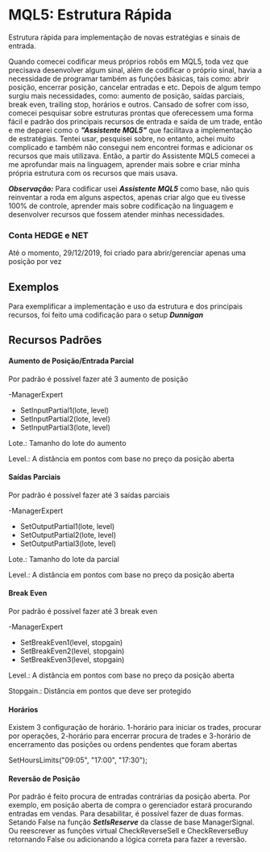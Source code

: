 # MQL5: Estrutura Rápida
Estrutura rápida para implementação de novas estratégias e sinais de entrada.

Quando comecei codificar meus próprios robôs em MQL5, toda vez que precisava desenvolver algum sinal, além de codificar o próprio sinal, 
havia a necessidade de programar também as funções básicas, tais como: abrir posição, encerrar posição, cancelar entradas e etc. Depois
de algum tempo surgiu mais necessidades, como: aumento de posição, saídas parciais, break even, trailing stop, horários e outros.
Cansado de sofrer com isso, comecei pesquisar sobre estruturas prontas que oferecessem uma forma fácil e padrão dos principais recursos de 
entrada e saída de um trade, então e me deparei como o ***"Assistente MQL5"*** que facilitava a implementação
de estratégias. Tentei usar, pesquisei sobre, no entanto, achei muito complicado e também não consegui nem encontrei formas e adicionar os
recursos que mais utilizava. Então, a partir do Assistente MQL5 comecei a me aprofundar mais na linguagem, aprender mais sobre e criar minha própria estrutura com os recursos que mais usava.

***Observação:***
Para codificar usei ***Assistente MQL5*** como base, não quis reinventar a roda em alguns aspectos, apenas criar algo que eu tivesse 100% de controle, aprender mais sobre codificação na linguagem e desenvolver recursos que fossem atender minhas necessidades.

### Conta HEDGE e NET
Até o momento, 29/12/2019, foi criado para abrir/gerenciar apenas uma posição por vez

## Exemplos

Para exemplificar a implementação e uso da estrutura e dos principais recursos, foi feito uma codificação para o setup ***Dunnigan***

## Recursos Padrões

#### Aumento de Posição/Entrada Parcial
Por padrão é possível fazer até 3 aumento de posição

-ManagerExpert
<ul>
  <li> SetInputPartial1(lote, level)</li>
  <li> SetInputPartial2(lote, level)</li>
  <li> SetInputPartial3(lote, level)</li>
</ul>      

Lote.: Tamanho do lote do aumento

Level.: A distância em pontos com base no preço da posição aberta

#### Saídas Parciais
Por padrão é possível fazer até 3 saídas parciais

-ManagerExpert
<ul>
  <li> SetOutputPartial1(lote, level)</li>
  <li> SetOutputPartial2(lote, level)</li>
  <li> SetOutputPartial3(lote, level)</li>
</ul>      

Lote.: Tamanho do lote da parcial

Level.: A distância em pontos com base no preço da posição aberta

#### Break Even
Por padrão é possível fazer até 3 break even

-ManagerExpert
<ul>
  <li> SetBreakEven1(level, stopgain)</li>
  <li> SetBreakEven2(level, stopgain)</li>
  <li> SetBreakEven3(level, stopgain)</li>
</ul>      

Level.: A distância em pontos com base no preço da posição aberta

Stopgain.: Distância em pontos que deve ser protegido

#### Horários
Existem 3 configuração de horário. 1-horário para iniciar os trades, procurar por operações, 2-horário para encerrar procura de trades e 3-horário de encerramento das posições ou ordens pendentes que foram abertas

SetHoursLimits("09:05", "17:00", "17:30");

#### Reversão de Posição
Por padrão é feito procura de entradas contrárias da posição aberta. Por exemplo, em posição aberta de compra o gerenciador estará procurando entradas em vendas. Para desabilitar, é possível fazer de duas formas. Setando False na função ***SetIsReserve*** da classe de base ManagerSignal. Ou reescrever as funções virtual CheckReverseSell e CheckReverseBuy retornando False ou adicionando a lógica correta para fazer a reversão.

